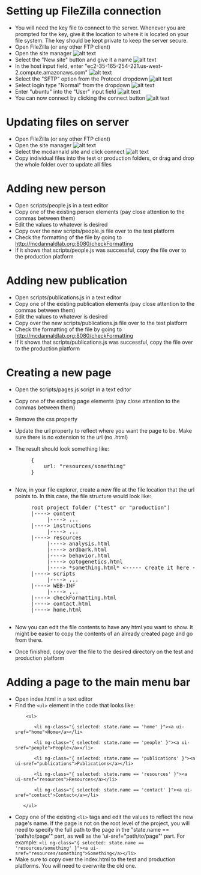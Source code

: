 Setting up FileZilla connection
===============================

 * You will need the key file to connect to the server. Whenever you are prompted for the key, give it the location to where it is located on your file system. The key should be kept private to keep the server secure.
 * Open FileZilla (or any other FTP client)
 * Open the site manager ![alt text](sitemanager.png "Site manager")
 * Select the "New site" button and give it a name ![alt text](newsite.png "New site")
 * In the host input field, enter "ec2-35-165-254-221.us-west-2.compute.amazonaws.com" ![alt text](host.png "Host input field")
 * Select the "SFTP" option from the Protocol dropdown ![alt text](sftp.png "SFTP dropdown")
 * Select login type "Normal" from the dropdown ![alt text](normal.png "Normal dropdown")
 * Enter "ubuntu" into the "User" input field ![alt text](user.png "User input field")
 * You can now connect by clicking the connect button ![alt text](connect.png "Connect button")

Updating files on server
========================

 * Open FileZilla (or any other FTP client)
 * Open the site manager ![alt text](sitemanager.png "Site manager")
 * Select the mcdannald site and click connect ![alt text](selectsite.png "Select site")
 * Copy individual files into the test or production folders, or drag and drop the whole folder over to update all files

Adding new person
=================

 * Open scripts/people.js in a text editor
 * Copy one of the existing person elements (pay close attention to the commas between them)
 * Edit the values to whatever is desired
 * Copy over the new scripts/people.js file over to the test platform
 * Check the formatting of the file by going to http://mcdannaldlab.org:8080/checkFormatting
 * If it shows that scripts/people.js was successful, copy the file over to the production platform

Adding new publication
======================

 * Open scripts/publications.js in a text editor
 * Copy one of the existing publication elements (pay close attention to the commas between them)
 * Edit the values to whatever is desired
 * Copy over the new scripts/publications.js file over to the test platform
 * Check the formatting of the file by going to http://mcdannaldlab.org:8080/checkFormatting
 * If it shows that scripts/publications.js was successful, copy the file over to the production platform
 
Creating a new page
===================

 * Open the scripts/pages.js script in a text editor
 * Copy one of the existing page elements (pay close attention to the commas between them)
 * Remove the css property
 * Update the url property to reflect where you want the page to be. Make sure there is no extension to the url (no .html)
 * The result should look something like:
	<pre>
		{
			url: "resources/something"
		}
    </pre>
 * Now, in your file explorer, create a new file at the file location that the url points to. In this case, the file structure would look like:
    <pre>
		root project folder ("test" or "production")
		|----> content
			 |----> ...
		|----> instructions
			 |----> ...
		|----> resources
			 |----> analysis.html
			 |----> ardbark.html
			 |----> behavior.html
			 |----> optogenetics.html
			 |----> *something.html* <----- create it here - make sure it has .html extension here
		|----> scripts
			 |----> ...
		|----> WEB-INF
			 |----> ...
		|----> checkFormatting.html
		|----> contact.html
		|----> home.html
    </pre>
  
  * Now you can edit the file contents to have any html you want to show. It might be easier to copy the contents of an already created page and go from there.
  * Once finished, copy over the file to the desired directory on the test and production platform
  
Adding a page to the main menu bar
==================================

 * Open index.html in a text editor
 * Find the `<ul>` element in the code that looks like:
     ```
         <ul>
         
			<li ng-class="{ selected: state.name == 'home' }"><a ui-sref="home">Home</a></li>
			
			<li ng-class="{ selected: state.name == 'people' }"><a ui-sref="people">People</a></li>
			
			<li ng-class="{ selected: state.name == 'publications' }"><a ui-sref="publications">Publications</a></li>
			
			<li ng-class="{ selected: state.name == 'resources' }"><a ui-sref="resources">Resources</a></li>
			
			<li ng-class="{ selected: state.name == 'contact' }"><a ui-sref="contact">Contact</a></li>
			
		</ul>
    ```
 * Copy one of the existing `<li>` tags and edit the values to reflect the new page's name. If the page is not on the root level of the project, you will need to specify the full path to the page in the "state.name == 'path/to/page'" part, as well as the 'ui-sref="path/to/page"' part. For example: `<li ng-class="{ selected: state.name == 'resources/something' }"><a ui-sref="resources/something">Something</a></li>`
 * Make sure to copy over the index.html to the test and production platforms. You will need to overwrite the old one.